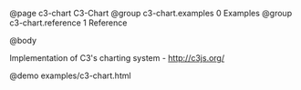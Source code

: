 @page  c3-chart C3-Chart
@group c3-chart.examples 0 Examples
@group c3-chart.reference 1 Reference

@body

Implementation of C3's charting system - http://c3js.org/

@demo examples/c3-chart.html
 